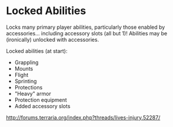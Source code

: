 # Locked Abilities

Locks many primary player abilities, particularly those enabled by accessories... including accessory slots (all but 1)! Abilities may be (ironically) unlocked with accessories.

Locked abilities (at start):
- Grappling
- Mounts
- Flight
- Sprinting
- Protections
- "Heavy" armor
- Protection equipment
- Added accessory slots

http://forums.terraria.org/index.php?threads/lives-injury.52287/
